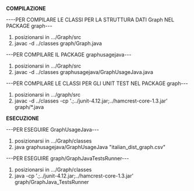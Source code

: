 **COMPILAZIONE**

----PER COMPILARE LE CLASSI PER LA STRUTTURA DATI Graph NEL PACKAGE graph---
1) posizionarsi in .../Graph/src
2) javac -d ../classes graph/Graph.java

---PER COMPILARE IL PACKAGE graphusagejava---
1) posizionarsi in .../Graph/src
2) javac -d ../classes graphusagejava/GraphUsageJava.java

---PER COMPILARE LE CLASSI PER GLI UNIT TEST NEL PACKAGE graph---
1) posizionarsi in .../graph/src
2) javac -d ../classes -cp '.;../junit-4.12.jar;../hamcrest-core-1.3.jar' graph/*.java


**ESECUZIONE**

---PER ESEGUIRE GraphUsageJava---
1) posizionarsi in .../Graph/classes
2) java graphusagejava/GraphUsageJava "italian_dist_graph.csv"


---PER ESEGUIRE graph/GraphJavaTestsRunner---
1) posizionarsi in .../Graph/classes 
2) java -cp '.;../junit-4.12.jar;../hamcrest-core-1.3.jar'  graph/GraphJava_TestsRunner

